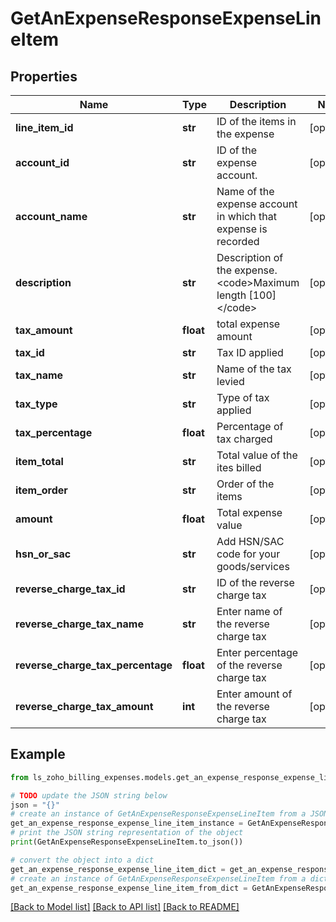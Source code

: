 # GetAnExpenseResponseExpenseLineItem


## Properties

Name | Type | Description | Notes
------------ | ------------- | ------------- | -------------
**line_item_id** | **str** | ID of the items in the expense | [optional] 
**account_id** | **str** | ID of the expense account. | [optional] 
**account_name** | **str** | Name of the expense account in which that expense is recorded | [optional] 
**description** | **str** | Description of the expense. &lt;code&gt;Maximum length [100]&lt;/code&gt; | [optional] 
**tax_amount** | **float** | total expense amount | [optional] 
**tax_id** | **str** | Tax ID applied | [optional] 
**tax_name** | **str** | Name of the tax levied | [optional] 
**tax_type** | **str** | Type of tax applied | [optional] 
**tax_percentage** | **float** | Percentage of tax charged | [optional] 
**item_total** | **str** | Total value of the ites billed | [optional] 
**item_order** | **str** | Order of the items | [optional] 
**amount** | **float** | Total expense value | [optional] 
**hsn_or_sac** | **str** | Add HSN/SAC code for your goods/services | [optional] 
**reverse_charge_tax_id** | **str** | ID of the reverse charge tax | [optional] 
**reverse_charge_tax_name** | **str** | Enter name of the reverse charge tax | [optional] 
**reverse_charge_tax_percentage** | **float** | Enter percentage of the reverse charge tax | [optional] 
**reverse_charge_tax_amount** | **int** | Enter amount of the reverse charge tax | [optional] 

## Example

```python
from ls_zoho_billing_expenses.models.get_an_expense_response_expense_line_item import GetAnExpenseResponseExpenseLineItem

# TODO update the JSON string below
json = "{}"
# create an instance of GetAnExpenseResponseExpenseLineItem from a JSON string
get_an_expense_response_expense_line_item_instance = GetAnExpenseResponseExpenseLineItem.from_json(json)
# print the JSON string representation of the object
print(GetAnExpenseResponseExpenseLineItem.to_json())

# convert the object into a dict
get_an_expense_response_expense_line_item_dict = get_an_expense_response_expense_line_item_instance.to_dict()
# create an instance of GetAnExpenseResponseExpenseLineItem from a dict
get_an_expense_response_expense_line_item_from_dict = GetAnExpenseResponseExpenseLineItem.from_dict(get_an_expense_response_expense_line_item_dict)
```
[[Back to Model list]](../README.md#documentation-for-models) [[Back to API list]](../README.md#documentation-for-api-endpoints) [[Back to README]](../README.md)


